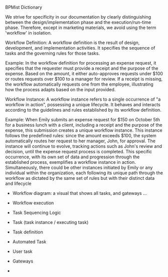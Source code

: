 BPMist Dictionary

We strive for specificity in our documentation by clearly distinguishing between the design/implementation phase and the execution/run-time phase. Therefore, except in marketing materials, we avoid using the term 'workflow' in isolation.

Workflow Definition: A workflow definition is the result of design, development, and implementation activities. It specifies the sequence of tasks and the governing rules for those tasks.

Example: In the workflow definition for processing an expense request, it specifies that the requester must provide a receipt and the purpose of the expense. Based on the amount, it either auto-approves requests under $100 or routes requests over $100 to a manager for review. If a receipt is missing, the workflow automatically requests one from the employee, illustrating how the process adapts based on the input provided. 

Workflow Instance: A workflow instance refers to a single occurrence of "a workflow in action", possessing a unique lifecycle. It behaves and interacts according to the guidelines and rules established by its workflow definition.

Example: When Emily submits an expense request for $150 on October 5th for a business lunch with a client, including a receipt and the purpose of the expense, this submission creates a unique workflow instance. This instance follows the predefined rules: since the amount exceeds $100, the system automatically routes her request to her manager, John, for approval. The instance will continue to evolve, tracking actions such as John's review and decision, until the expense request process is completed. This specific occurrence, with its own set of data and progression through the established process, exemplifies a workflow instance in action. Simultaneously, there could be other instances initiated by Emily or any individual within the organization, each following its unique path through the workflow as dictated by the same set of rules but with their distinct data and lifecycle


- Workflow diagram: a visual that shows all tasks, and gateways ...

- Workflow execution
- Task Sequencing Logic
- Task (task instance / executing task)
- Task definition
- Automated Task
- User task
- Gateways
- 
